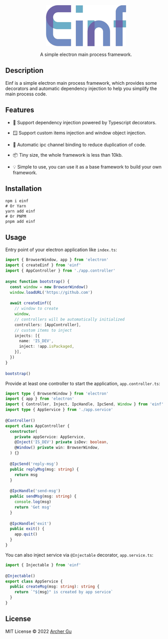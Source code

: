 <p align="center">
    <img width="250" src="./Einf.png" alt="Einf logo">
</p>

<p align="center">
A simple electron main process framework.
<p>

## Description

Einf is a simple electron main process framework, which provides some decorators and automatic dependency injection to help you simplify the main process code.

## Features

- 💉‍ Support dependency injection powered by Typescript decorators.

- 🪟 Support custom items injection and window object injection.

- 🔗 Automatic ipc channel binding to reduce duplication of code.

- 📦 Tiny size, the whole framework is less than 10kb.

- 💡 Simple to use, you can use it as a base framework to build your own framework.

## Installation

```shell
npm i einf
# Or Yarn
yarn add einf
# Or PNPM
pnpm add einf
```

## Usage

Entry point of your electron application like `index.ts`: 

```ts
import { BrowserWindow, app } from 'electron'
import { createEinf } from 'einf'
import { AppController } from './app.controller'

async function bootstrap() {
  const window = new BrowserWindow()
  window.loadURL('https://github.com')

  await createEinf({
    // window to create
    window,
    // controllers will be automatically initialized
    controllers: [AppController],
    // custom items to inject
    injects: [{
      name: 'IS_DEV',
      inject: !app.isPackaged,
    }],
  })
}

bootstrap()
```

Provide at least one controller to start the application, `app.controller.ts`:

```ts
import type { BrowserWindow } from 'electron'
import { app } from 'electron'
import { Controller, Inject, IpcHandle, IpcSend, Window } from 'einf'
import type { AppService } from './app.service'

@Controller()
export class AppController {
  constructor(
    private appService: AppService,
    @Inject('IS_DEV') private isDev: boolean,
    @Window() private win: BrowserWindow,
  ) {}

  @IpcSend('reply-msg')
  public replyMsg(msg: string) {
    return msg
  }

  @IpcHandle('send-msg')
  public sendMsg(msg: string) {
    console.log(msg)
    return 'Get msg'
  }

  @IpcHandle('exit')
  public exit() {
    app.quit()
  }
}

```

You can also inject service via `@Injectable` decorator, `app.service.ts`:

```ts
import { Injectable } from 'einf'

@Injectable()
export class AppService {
  public createMsg(msg: string): string {
    return `"${msg}" is created by app service`
  }
}

```

## License

MIT License © 2022 [Archer Gu](https://github.com/archergu)
